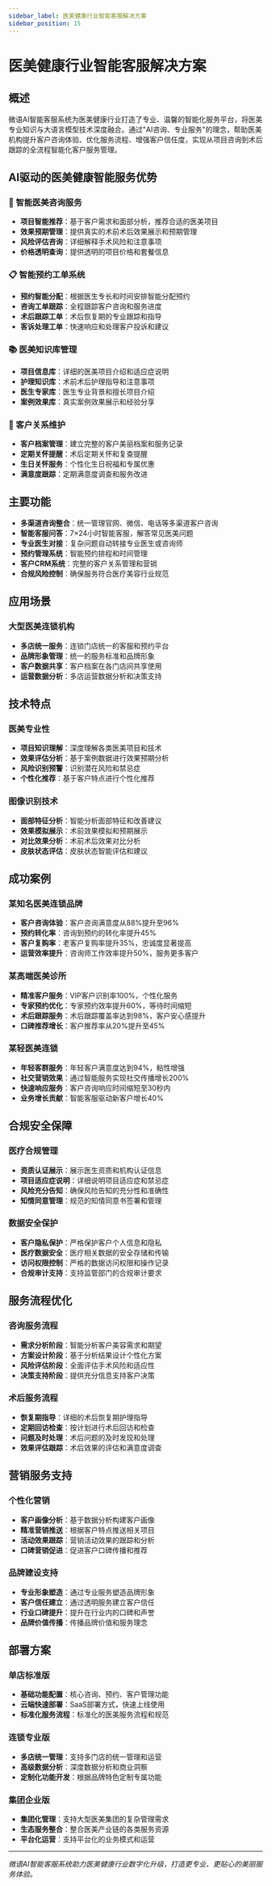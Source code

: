 ```yaml
---
sidebar_label: 医美健康行业智能客服解决方案
sidebar_position: 15
---
```


# 医美健康行业智能客服解决方案

## 概述

微语AI智能客服系统为医美健康行业打造了专业、温馨的智能化服务平台，将医美专业知识与大语言模型技术深度融合。通过"AI咨询、专业服务"的理念，帮助医美机构提升客户咨询体验、优化服务流程、增强客户信任度，实现从项目咨询到术后跟踪的全流程智能化客户服务管理。

## AI驱动的医美健康智能服务优势

### 💄 智能医美咨询服务

- **项目智能推荐**：基于客户需求和面部分析，推荐合适的医美项目
- **效果预期管理**：提供真实的术前术后效果展示和预期管理
- **风险评估咨询**：详细解释手术风险和注意事项
- **价格透明查询**：提供透明的项目价格和套餐信息

### 📋 智能预约工单系统

- **预约智能分配**：根据医生专长和时间安排智能分配预约
- **咨询工单跟踪**：全程跟踪客户咨询和服务进度
- **术后跟踪工单**：术后恢复期的专业跟踪和指导
- **客诉处理工单**：快速响应和处理客户投诉和建议

### 📚 医美知识库管理

- **项目信息库**：详细的医美项目介绍和适应症说明
- **护理知识库**：术前术后护理指导和注意事项
- **医生专家库**：医生专业背景和擅长项目介绍
- **案例效果库**：真实案例效果展示和经验分享

### 💝 客户关系维护

- **客户档案管理**：建立完整的客户美丽档案和服务记录
- **定期关怀提醒**：术后定期关怀和复查提醒
- **生日关怀服务**：个性化生日祝福和专属优惠
- **满意度跟踪**：定期满意度调查和服务改进

## 主要功能

- **多渠道咨询整合**：统一管理官网、微信、电话等多渠道客户咨询
- **智能客服问答**：7×24小时智能客服，解答常见医美问题
- **专业医生对接**：复杂问题自动转接专业医生或咨询师
- **预约管理系统**：智能预约排程和时间管理
- **客户CRM系统**：完整的客户关系管理和营销
- **合规风险控制**：确保服务符合医疗美容行业规范

## 应用场景

### 大型医美连锁机构

- **多店统一服务**：连锁门店统一的客服和预约平台
- **品牌形象管理**：统一的服务标准和品牌形象
- **客户数据共享**：客户档案在各门店间共享使用
- **运营数据分析**：多店运营数据分析和决策支持

## 技术特点

### 医美专业性

- **项目知识理解**：深度理解各类医美项目和技术
- **效果评估分析**：基于案例数据进行效果预期分析
- **风险识别预警**：识别潜在风险和禁忌症
- **个性化推荐**：基于客户特点进行个性化推荐

### 图像识别技术

- **面部特征分析**：智能分析面部特征和改善建议
- **效果模拟展示**：术前效果模拟和预期展示
- **对比效果分析**：术前术后效果对比分析
- **皮肤状态评估**：皮肤状态智能评估和建议

## 成功案例

### 某知名医美连锁品牌

- **客户咨询体验**：客户咨询满意度从88%提升至96%
- **预约转化率**：咨询到预约的转化率提升45%
- **客户复购率**：老客户复购率提升35%，忠诚度显著提高
- **运营效率提升**：咨询师工作效率提升50%，服务更多客户

### 某高端医美诊所

- **精准客户服务**：VIP客户识别率100%，个性化服务
- **专家预约优化**：专家预约效率提升60%，等待时间缩短
- **术后跟踪服务**：术后跟踪覆盖率达到98%，客户安心感提升
- **口碑推荐增长**：客户推荐率从20%提升至45%

### 某轻医美连锁

- **年轻客群服务**：年轻客户满意度达到94%，粘性增强
- **社交营销效果**：通过智能服务实现社交传播增长200%
- **快速响应服务**：客户咨询响应时间缩短至30秒内
- **业务增长贡献**：智能客服驱动新客户增长40%

## 合规安全保障

### 医疗合规管理

- **资质认证展示**：展示医生资质和机构认证信息
- **项目适应症说明**：详细说明项目适应症和禁忌症
- **风险充分告知**：确保风险告知的充分性和准确性
- **知情同意管理**：规范的知情同意书签署和管理

### 数据安全保护

- **客户隐私保护**：严格保护客户个人信息和隐私
- **医疗数据安全**：医疗相关数据的安全存储和传输
- **访问权限控制**：严格的数据访问权限和操作记录
- **合规审计支持**：支持监管部门的合规审计要求

## 服务流程优化

### 咨询服务流程

- **需求分析阶段**：智能分析客户美容需求和期望
- **方案设计阶段**：基于分析结果设计个性化方案
- **风险评估阶段**：全面评估手术风险和适应性
- **决策支持阶段**：提供充分信息支持客户决策

### 术后服务流程

- **恢复期指导**：详细的术后恢复期护理指导
- **定期回访检查**：按计划进行术后回访和检查
- **问题及时处理**：术后问题的及时发现和处理
- **效果评估跟踪**：术后效果的评估和满意度调查

## 营销服务支持

### 个性化营销

- **客户画像分析**：基于数据分析构建客户画像
- **精准营销推送**：根据客户特点推送相关项目
- **活动效果跟踪**：营销活动效果的跟踪和分析
- **口碑营销促进**：促进客户口碑传播和推荐

### 品牌建设支持

- **专业形象塑造**：通过专业服务塑造品牌形象
- **客户信任建立**：通过透明服务建立客户信任
- **行业口碑提升**：提升在行业内的口碑和声誉
- **品牌价值传播**：传播品牌价值和服务理念

## 部署方案

### 单店标准版

- **基础功能配置**：核心咨询、预约、客户管理功能
- **云端快速部署**：SaaS部署方式，快速上线使用
- **标准化服务流程**：标准化的医美服务流程和规范

### 连锁专业版

- **多店统一管理**：支持多门店的统一管理和运营
- **高级数据分析**：深度数据分析和商业洞察
- **定制化功能开发**：根据品牌特色定制专属功能

### 集团企业版

- **集团化管理**：支持大型医美集团的复杂管理需求
- **生态服务整合**：整合医美产业链的各类服务资源
- **平台化运营**：支持平台化的业务模式和运营

---

*微语AI智能客服系统助力医美健康行业数字化升级，打造更专业、更贴心的美丽服务体验。*
